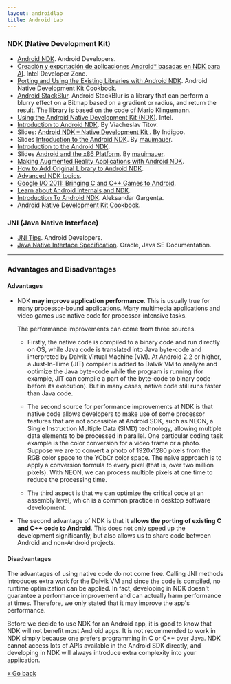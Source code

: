 ```yaml
---
layout: androidlab
title: Android Lab
---
```


### NDK (Native Development Kit)

* [Android NDK](http://developer.android.com/tools/sdk/ndk/index.html). Android Developers.
* [Creación y exportación de aplicaciones Android* basadas en NDK para AI](http://software.intel.com/es-es/android/articles/creating-and-porting-ndk-based-android-apps-for-ia). Intel Developer Zone.
* [Porting and Using the Existing Libraries with Android NDK](http://www.packtpub.com/sites/default/files/9781849691505_Chapter_08.pdf). Android Native Development Kit Cookbook.
* [Android StackBlur](https://github.com/kikoso/android-stackblur). Android StackBlur is a library that can perform a blurry effect on a Bitmap based on a gradient or radius, and return the result. The library is based on the code of Mario Klingemann.
* [Using the Android Native Development Kit (NDK)](http://www.slideshare.net/ph0b/using-the-android-native-development-kit-ndk). Intel.
* [Introduction to Android NDK](http://www.elekslabs.com/2013/12/introduction-into-android-ndk.html). By Viacheslav Titov.
* Slides: [Android NDK – Native Development Kit ](http://www.indigoo.com/dox/mobdev/01_Android/Android-NDK.pdf). By Indigoo.
* Slides [Introduction to the Android NDK](https://speakerdeck.com/mauimauer/introduction-to-the-android-ndk). By [mauimauer](https://speakerdeck.com/mauimauer).
* [Introduction to the Android NDK](http://www.slideshare.net/bemyapp/introduction-to-the-ndk-code-fest).
* Slides [Android and the x86 Platform](https://speakerdeck.com/mauimauer/android-and-the-x86-platform). By [mauimauer](https://speakerdeck.com/mauimauer).
* [Making Augmented Reality Applications with Android NDK](http://www.slideshare.net/zilk/making-augmented-reality-applications-with-android-ndk-28065038).
* [How to Add Original Library to Android NDK](http://www.slideshare.net/noritsuna/lecture03-2-web).
* [Advanced NDK topics](http://www.slideshare.net/seamaster29/advanced-ndk-topics).
* [Google I/O 2011: Bringing C and C++ Games to Android](https://www.youtube.com/watch?v=5yorhsSPFG4&feature=youtube_gdata_player).
* [Learn about Android Internals and NDK](https://www.youtube.com/watch?v=byFTAhXVF7k&feature=youtube_gdata_player).
* [Introduction To Android NDK](https://thenewcircle.com/s/post/1153/introduction_to_ndk). Aleksandar Gargenta.
* [Android Native Development Kit Cookbook](http://www.amazon.com/Android-Native-Development-Kit-Cookbook/dp/1849691509).

### JNI (Java Native Interface)

* [JNI Tips](https://developer.android.com/training/articles/perf-jni.html). Android Developers.
* [Java Native Interface Specification](http://docs.oracle.com/javase/7/docs/technotes/guides/jni/spec/jniTOC.html). Oracle, Java SE Documentation.


---- 
### Advantages and Disadvantages

#### Advantages 

* NDK **may improve application performance**. This is usually true for many processor-bound applications. Many multimedia applications and video games use native code for processor-intensive tasks.

  The performance improvements can come from three sources. 

  * Firstly, the native code is compiled to a binary code and run directly on OS, while Java code is translated into Java byte-code and interpreted by Dalvik Virtual Machine (VM). At Android 2.2 or higher, a Just-In-Time (JIT) compiler is added to Dalvik VM to analyze and optimize the Java byte-code while the program is running (for example, JIT can compile a part of the byte-code to binary code before its execution). But in many cases, native code still runs faster than Java code.

   * The second source for performance improvements at NDK is that native code allows developers to make use of some processor features that are not accessible at Android SDK, such as NEON, a Single Instruction Multiple Data (SIMD) technology, allowing multiple
data elements to be processed in parallel. One particular coding task example is the color conversion for a video frame or a photo. Suppose we are to convert a photo of 1920x1280 pixels from the RGB color space to the YCbCr color space. The naive approach is to apply a conversion formula to every pixel (that is, over two million pixels). With NEON, we can process multiple pixels at one time to reduce the processing time.

   * The third aspect is that we can optimize the critical code at an assembly level, which is a common practice in desktop software development.

* The second advantage of NDK is that it **allows the porting of existing C and C++ code to Android**. This does not only speed up the development significantly, but also allows us to share code between Android and non-Android projects.

#### Disadvantages 

The advantages of using native code do not come free. Calling JNI methods introduces extra work for the Dalvik VM and since the code is compiled, no runtime optimization can be applied. In fact, developing in NDK doesn't guarantee a performance improvement and can actually harm performance at times. Therefore, we only stated that it may improve the app's performance.

Before we decide to use NDK for an Android app, it is good to know that NDK will not benefit most Android apps. It is not recommended to work in NDK simply because one prefers programming in C or C++ over Java. NDK cannot access lots of APIs available in the Android SDK directly, and developing in NDK will always introduce extra complexity into your application.


[&laquo; Go back](./)
